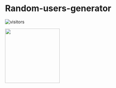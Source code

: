 # Random-users-generator

![visitors](https://visitor-badge.glitch.me/badge?page_id=page.id)


<img height="180em" src="https://github-readme-stats.vercel.app/api?username=Saklain404&show_icons=true&hide_border=true&&count_private=true&include_all_commits=true" />
